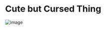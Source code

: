 # Cute but Cursed Thing

![image](https://user-images.githubusercontent.com/7122029/222486232-a012dd37-1bc1-4cab-ae06-8cd1003963db.png)
